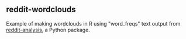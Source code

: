 ## reddit-wordclouds

Example of making wordclouds in R using "word_freqs" text output from 
[reddit-analysis](https://github.com/rhiever/reddit-analysis), a Python package.